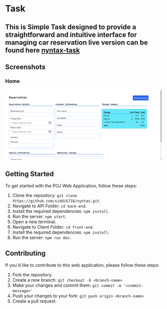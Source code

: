 # Task

## This is Simple Task  designed to provide a straightforward and intuitive interface for managing car reservation live version can be found here [nyntax-task](https://nyntaxtask.netlify.app/)

## Screenshots

### Home

![Home](ss.png)

## Getting Started

To get started with the POJ Web Application, follow these steps:

1. Clone the repository: `git clone https://github.com/siddik718/nyntax.git`.
2. Navigate to API Folder: `cd back-end`.
3. Install the required dependencies: `npm install`.
4. Run the server: `npm start`.
5. Open a new terminal.
6. Navigate to Client Folder: `cd front-end`.
7. Install the required dependencies: `npm install`.
8. Run the server: `npm run dev`.

## Contributing

If you'd like to contribute to this web application, please follow these steps:

1. Fork the repository.
2. Create a new branch: `git checkout -b <branch-name>`
3. Make your changes and commit them: `git commit -m '<commit-message>'`
4. Push your changes to your fork: `git push origin <branch-name>`
5. Create a pull request.
